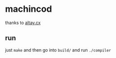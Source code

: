 # machincod
thanks to [altay.cx](http://altay.cx/)

## run
just `make` and then go into `build/` and run `./compiler`
